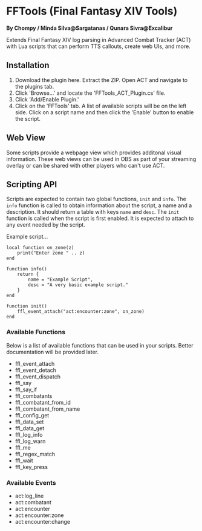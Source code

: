 FFTools (Final Fantasy XIV Tools)
================================
**By Chompy / Minda Silva@Sargatanas / Qunara Sivra@Excalibur**

Extends Final Fantasy XIV log parsing in Advanced Combat Tracker (ACT) with Lua scripts that can perform TTS callouts, create web UIs, and more.


## Installation

1. Download the plugin here. Extract the ZIP. Open ACT and navigate to the plugins tab.
2. Click 'Browse...' and locate the 'FFTools_ACT_Plugin.cs' file.
3. Click 'Add/Enable Plugin.'
4. Click on the 'FFTools' tab. A list of available scripts will be on the left side. Click on a script name and then click the 'Enable' button to enable the script.


## Web View

Some scripts provide a webpage view which provides additonal visual information. These web views can be used in OBS as part of your streaming overlay or can be shared with other players who can't use ACT.


## Scripting API

Scripts are expected to contain two global functions, `init` and `info`. The `info` function is called to obtain information about the script, a name and a description. It should return a table with keys `name` and `desc`. The `init` function is called when the script is first enabled. It is expected to attach to any event needed by the script.

Example script...

```
local function on_zone(z)
    print("Enter zone " .. z)
end

function info()
    return {
        name = "Example Script",
        desc = "A very basic example script."
    }
end

function init()
    ffl_event_attach("act:encounter:zone", on_zone)
end
```


### Available Functions

Below is a list of available functions that can be used in your scripts. Better documentation will be provided later.

- ffl_event_attach
- ffl_event_detach
- ffl_event_dispatch
- ffl_say
- ffl_say_if
- ffl_combatants
- ffl_combatant_from_id
- ffl_combatant_from_name
- ffl_config_get
- ffl_data_set
- ffl_data_get
- ffl_log_info
- ffl_log_warn
- ffl_me
- ffl_regex_match
- ffl_wait
- ffl_key_press


### Available Events

- act:log_line
- act:combatant
- act:encounter
- act:encounter:zone
- act:encounter:change

